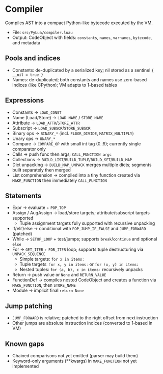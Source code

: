 # Compiler

Compiles AST into a compact Python-like bytecode executed by the VM.

- File: `src/PyLua/compiler.luau`
- Output: CodeObject with fields: `constants`, `names`, `varnames`, `bytecode`, and metadata

## Pools and indices

- Constants: de-duplicated by a serialized key; nil stored as a sentinel `{ __nil = true }`
- Names: de-duplicated; both constants and names use zero-based indices (like CPython); VM adapts to 1-based tables

## Expressions

- Constants → `LOAD_CONST`
- Name (Load/Store) → `LOAD_NAME` / `STORE_NAME`
- Attribute → `LOAD_ATTR`/`STORE_ATTR`
- Subscript → `LOAD_SUBSCR`/`STORE_SUBSCR`
- Binary ops → `BINARY_*` (incl. `FLOOR_DIVIDE`, `MATRIX_MULTIPLY`)
- Unary ops → `UNARY_*`
- Compare → `COMPARE_OP` with small int tag (0..9); currently single comparator only
- Calls → push func then args; `CALL_FUNCTION argc`
- Collections → `BUILD_LIST`/`BUILD_TUPLE`/`BUILD_SET`/`BUILD_MAP`
- Dict unpacking → `BUILD_MAP_UNPACK` merges multiple dicts; segments built separately then merged
- List comprehension → compiled into a tiny function created via `MAKE_FUNCTION` then immediately `CALL_FUNCTION`

## Statements

- Expr → evaluate + `POP_TOP`
- Assign / AugAssign → load/store targets; attribute/subscript targets supported
  - Tuple assignment targets fully supported with recursive unpacking
- If/elif/else → conditional with `POP_JUMP_IF_FALSE` and `JUMP_FORWARD` (patched)
- While → `SETUP_LOOP` + test/jumps; supports `break`/`continue` and optional `else`
- For → `GET_ITER` + `FOR_ITER` loop; supports tuple destructuring via `UNPACK_SEQUENCE`
  - Simple targets: `for x in items:`
  - Tuple targets: `for x, y in items:` or `for (x, y) in items:`
  - Nested tuples: `for (a, b), c in items:` recursively unpacks
- Return → push value or `None` and `RETURN_VALUE`
- FunctionDef → compiles nested CodeObject and creates a function via `MAKE_FUNCTION`, then `STORE_NAME`
- Module → implicit final `return None`

## Jump patching

- `JUMP_FORWARD` is relative; patched to the right offset from next instruction
- Other jumps are absolute instruction indices (converted to 1-based in VM)

## Known gaps

- Chained comparisons not yet emitted (parser may build them)
- Keyword-only arguments (**kwargs) in `MAKE_FUNCTION` not yet implemented
